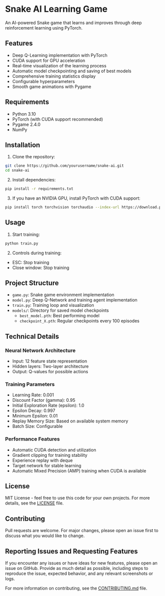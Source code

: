 # Snake AI Learning Game

An AI-powered Snake game that learns and improves through deep reinforcement learning using PyTorch.

## Features

- Deep Q-Learning implementation with PyTorch
- CUDA support for GPU acceleration
- Real-time visualization of the learning process
- Automatic model checkpointing and saving of best models
- Comprehensive training statistics display
- Configurable hyperparameters
- Smooth game animations with Pygame

## Requirements

- Python 3.10
- PyTorch (with CUDA support recommended)
- Pygame 2.4.0
- NumPy

## Installation

1. Clone the repository:
```bash
git clone https://github.com/yourusername/snake-ai.git
cd snake-ai
```

2. Install dependencies:
```bash
pip install -r requirements.txt
```

3. If you have an NVIDIA GPU, install PyTorch with CUDA support:
```bash
pip install torch torchvision torchaudio --index-url https://download.pytorch.org/whl/cu121
```

## Usage

1. Start training:
```bash
python train.py
```

2. Controls during training:
- ESC: Stop training
- Close window: Stop training

## Project Structure

- `game.py`: Snake game environment implementation
- `model.py`: Deep Q-Network and training agent implementation
- `train.py`: Training loop and visualization
- `models/`: Directory for saved model checkpoints
  - `best_model.pth`: Best performing model
  - `checkpoint_X.pth`: Regular checkpoints every 100 episodes

## Technical Details

### Neural Network Architecture
- Input: 12 feature state representation
- Hidden layers: Two-layer architecture
- Output: Q-values for possible actions

### Training Parameters
- Learning Rate: 0.001
- Discount Factor (gamma): 0.95
- Initial Exploration Rate (epsilon): 1.0
- Epsilon Decay: 0.997
- Minimum Epsilon: 0.01
- Replay Memory Size: Based on available system memory
- Batch Size: Configurable

### Performance Features
- Automatic CUDA detection and utilization
- Gradient clipping for training stability
- Experience replay with deque
- Target network for stable learning
- Automatic Mixed Precision (AMP) training when CUDA is available

## License

MIT License - feel free to use this code for your own projects. For more details, see the [LICENSE](LICENSE) file.

## Contributing

Pull requests are welcome. For major changes, please open an issue first to discuss what you would like to change.

## Reporting Issues and Requesting Features

If you encounter any issues or have ideas for new features, please open an issue on GitHub. Provide as much detail as possible, including steps to reproduce the issue, expected behavior, and any relevant screenshots or logs.

For more information on contributing, see the [CONTRIBUTING.md](CONTRIBUTING.md) file.
